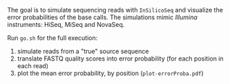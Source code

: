 
The goal is to simulate sequencing reads with `InSilicoSeq` and visualize the error probabilities of the base calls.
The simulations mimic *Illumina* instruments: HiSeq, MiSeq and NovaSeq. 

Run `go.sh` for the full execution:

 1. simulate reads from a "true" source sequence
 2. translate FASTQ quality scores into error probability (for each position in each read)
 3. plot the mean error probability, by position (`plot-errorProba.pdf`)


